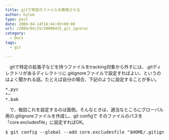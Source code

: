 ```yaml
---
title: gitで特定のファイルを無視させる
author: hylom
type: post
date: 2009-04-14T16:44:03+00:00
url: /2009/04/15/20090415_git_ignore/
category:
  - Docs
tags:
  - git

---
```

　gitで特定の拡張子などを持つファイルをtracking対象から外すには、.gitディレクトリがあるディレクトリに.gitignoreファイルで設定すればよい、というのはよく聞かれる話。たとえば自分の場合、下記のように設定することが多い。

<pre>*.pyc
*~
*.bak
</pre>

　で、毎回これを設定するのは面倒。そんなときは、適当なところにグローバル用の.gitignoreファイルを作成し、git configで そのファイルのパスを「core.excludesfile」に設定すればOK。 

<pre>$ git config --global --add core.excludesfile "$HOME/.gitignore"
 </pre></p>
